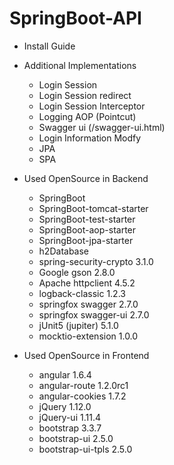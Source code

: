 # SpringBoot-API

- Install Guide

- Additional Implementations
  - Login Session
  - Login Session redirect
  - Login Session Interceptor
  - Logging AOP (Pointcut)
  - Swagger ui (/swagger-ui.html)
  - Login Information Modfy
  - JPA
  - SPA

- Used OpenSource in Backend
  - SpringBoot 
  - SpringBoot-tomcat-starter
  - SpringBoot-test-starter
  - SpringBoot-aop-starter
  - SpringBoot-jpa-starter
  - h2Database 
  - spring-security-crypto 3.1.0
  - Google gson 2.8.0
  - Apache httpclient 4.5.2
  - logback-classic 1.2.3
  - springfox swagger 2.7.0
  - springfox swagger-ui 2.7.0
  - jUnit5 (jupiter) 5.1.0
  - mocktio-extension 1.0.0 
  
- Used OpenSource in Frontend
  - angular 1.6.4
  - angular-route 1.2.0rc1
  - angular-cookies 1.7.2
  - jQuery 1.12.0
  - jQuery-ui 1.11.4
  - bootstrap 3.3.7
  - bootstrap-ui 2.5.0
  - bootstrap-ui-tpls 2.5.0
